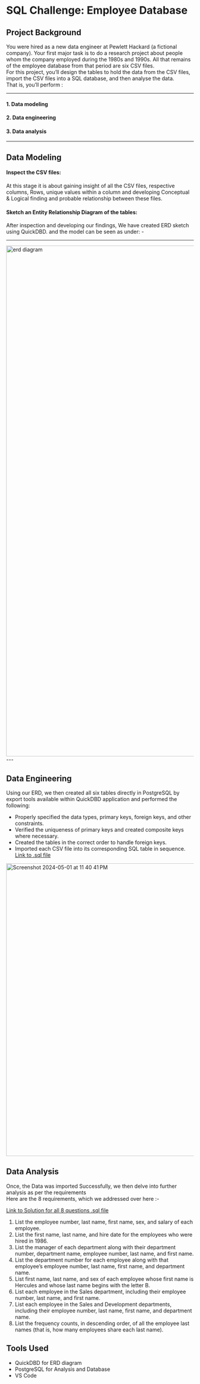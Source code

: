 # SQL Challenge: Employee Database

## Project Background ##

You were hired as a new data engineer at Pewlett Hackard (a fictional company). Your first major task is to do a research project about people whom the company employed during the 1980s and 1990s. 
All that remains of the employee database from that period are six CSV files.
<br>For this project, you’ll design the tables to hold the data from the CSV files, import the CSV files into a SQL database, and then analyse the data. 
<br>That is, you’ll perform : 

---
#### 1.	Data modeling 
#### 2.	Data engineering  
#### 3.	Data analysis

---
## Data Modeling

#### Inspect the CSV files: 
At this stage it is about gaining insight of all the CSV files, respective columns, Rows, unique values within a column and developing Conceptual & Logical finding and probable relationship between these files.

#### Sketch an Entity Relationship Diagram of the tables: <br> 
After inspection and developing our findings, We have created ERD sketch using QuickDBD. 
and the model can be seen as under: -

---
<img width="1370" alt="erd diagram" src="https://github.com/AVI-1213/sql_challenge/assets/156638175/5bb83b8b-af3b-40da-bdac-c9ed887fff6d">
---

## Data Engineering ##

Using our ERD, we then created all six tables directly in PostgreSQL by export tools available within QuickDBD application and performed the following:
   - Properly specified the data types, primary keys, foreign keys, and other constraints.
   - Verified the uniqueness of primary keys and created composite keys where necessary.
   - Created the tables in the correct order to handle foreign keys.
   - Imported each CSV file into its corresponding SQL table in sequence.
<br>[Link to .sql file](EmployeeSQL/emp_create_table.sql)

<img width="785" alt="Screenshot 2024-05-01 at 11 40 41 PM" src="https://github.com/AVI-1213/sql_challenge/assets/156638175/537bcd92-7735-43a9-add3-5da12756098c">


## Data Analysis

Once, the Data was imported Successfully, we then delve into further analysis as per the requirements <br>
Here are the 8 requirements, which we addressed over here :- <br>

[Link to Solution for all 8 questions .sql file](EmployeeSQL/Analysis.sql)

1.	List the employee number, last name, first name, sex, and salary of each employee.
2.	List the first name, last name, and hire date for the employees who were hired in 1986.
3.	List the manager of each department along with their department number, department name, employee number, last name, and first name.
4.	List the department number for each employee along with that employee’s employee number, last name, first name, and department name.
5.	List first name, last name, and sex of each employee whose first name is Hercules and whose last name begins with the letter B.
6.	List each employee in the Sales department, including their employee number, last name, and first name.
7.	List each employee in the Sales and Development departments, including their employee number, last name, first name, and department name.
8.	List the frequency counts, in descending order, of all the employee last names (that is, how many employees share each last name).

## Tools Used
  - QuickDBD for ERD diagram
  - PostgreSQL for Analysis and Database
  - VS Code 




